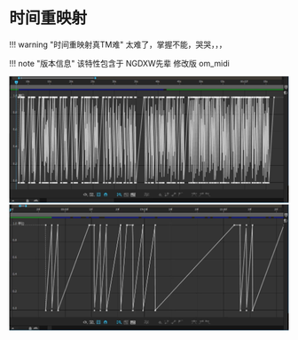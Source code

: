 # 时间重映射

!!! warning "时间重映射真TM难"
    太难了，掌握不能，哭哭，，，

!!! note "版本信息"
    该特性包含于 NGDXW先辈 修改版 om_midi

[![sample1](../gallery/t-sample1.webp)](../gallery/t-sample1.webp)
[![sample2](../gallery/t-sample2.webp)](../gallery/t-sample2.webp)